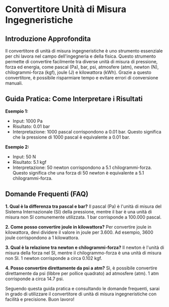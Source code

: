 # Convertitore Unità di Misura Ingegneristiche

## Introduzione Approfondita
Il convertitore di unità di misura ingegneristiche è uno strumento essenziale per chi lavora nel campo dell'ingegneria e della fisica. Questo strumento permette di convertire facilmente tra diverse unità di misura di pressione, forza ed energia, come pascal (Pa), bar, psi, atmosfere (atm), newton (N), chilogrammi-forza (kgf), joule (J) e kilowattora (kWh). Grazie a questo convertitore, è possibile risparmiare tempo e evitare errori di conversione manuali.

## Guida Pratica: Come Interpretare i Risultati

**Esempio 1:**
- Input: 1000 Pa
- Risultato: 0.01 bar
- Interpretazione: 1000 pascal corrispondono a 0.01 bar. Questo significa che la pressione di 1000 pascal è equivalente a 0.01 bar.

**Esempio 2:**
- Input: 50 N
- Risultato: 5.1 kgf
- Interpretazione: 50 newton corrispondono a 5.1 chilogrammi-forza. Questo significa che una forza di 50 newton è equivalente a 5.1 chilogrammi-forza.

## Domande Frequenti (FAQ)

**1. Qual è la differenza tra pascal e bar?**
Il pascal (Pa) è l'unità di misura del Sistema Internazionale (SI) della pressione, mentre il bar è una unità di misura non SI comunemente utilizzata. 1 bar corrisponde a 100.000 pascal.

**2. Come posso convertire joule in kilowattora?**
Per convertire joule in kilowattora, devi dividere il valore in joule per 3.600. Ad esempio, 3600 joule corrispondono a 1 kilowattora.

**3. Qual è la relazione tra newton e chilogrammi-forza?**
Il newton è l'unità di misura della forza nel SI, mentre il chilogrammo-forza è una unità di misura non SI. 1 newton corrisponde a circa 0.102 kgf.

**4. Posso convertire direttamente da psi a atm?**
Sì, è possibile convertire direttamente da psi (libbre per pollice quadrato) ad atmosfere (atm). 1 atm corrisponde a circa 14.7 psi.

Seguendo questa guida pratica e consultando le domande frequenti, sarai in grado di utilizzare il convertitore di unità di misura ingegneristiche con facilità e precisione. Buon lavoro!